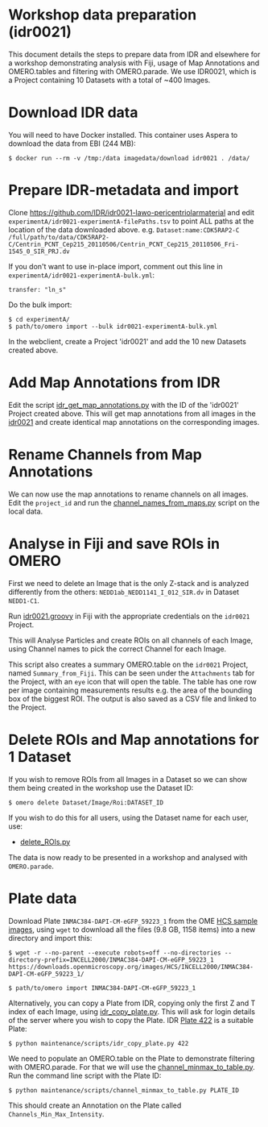 
Workshop data preparation (idr0021)
===================================

This document details the steps to prepare data from IDR and elsewhere for a workshop demonstrating
analysis with Fiji, usage of Map Annotations and OMERO.tables and filtering with OMERO.parade.
We use IDR0021, which is a Project containing 10 Datasets with a total of ~400 Images.


Download IDR data
=================

You will need to have Docker installed. This container uses Aspera to download the data from EBI (244 MB):

	$ docker run --rm -v /tmp:/data imagedata/download idr0021 . /data/


Prepare IDR-metadata and import
===============================

Clone https://github.com/IDR/idr0021-lawo-pericentriolarmaterial and edit
```experimentA/idr0021-experimentA-filePaths.tsv```
to point ALL paths at the location of the data downloaded above.
e.g.
```Dataset:name:CDK5RAP2-C	/full/path/to/data/CDK5RAP2-C/Centrin_PCNT_Cep215_20110506/Centrin_PCNT_Cep215_20110506_Fri-1545_0_SIR_PRJ.dv```


If you don't want to use in-place import, comment out this line in
```experimentA/idr0021-experimentA-bulk.yml```:

	transfer: "ln_s"


Do the bulk import:

	$ cd experimentA/
	$ path/to/omero import --bulk idr0021-experimentA-bulk.yml


In the webclient, create a Project 'idr0021' and add the 10 new Datasets created above.


Add Map Annotations from IDR
============================

Edit the script [idr_get_map_annotations.py](../scripts/idr_get_map_annotations.py) with the ID of the 'idr0021' Project created
above. This will get map annotations from all images in the [idr0021](https://idr.openmicroscopy.org/webclient/?show=project-51) and create identical map annotations on the corresponding images.


Rename Channels from Map Annotations
====================================

We can now use the map annotations to rename channels on all images.
Edit the ```project_id``` and run the [channel_names_from_maps.py](../scripts/channel_names_from_maps.py)
script on the local data.


Analyse in Fiji and save ROIs in OMERO
======================================

First we need to delete an Image that is the only Z-stack and is analyzed differently from the others:
```NEDD1ab_NEDD1141_I_012_SIR.dv``` in Dataset ```NEDD1-C1```.

Run [idr0021.groovy](https://github.com/ome/omero-guide-fiji/blob/master/scripts/groovy/idr0021.groovy) in Fiji with the
appropriate credentials on the `idr0021` Project.

This will Analyse Particles and create ROIs on all channels of each Image, using Channel names to pick the correct
Channel for each Image.

This script also creates a summary OMERO.table on the `idr0021` Project, named `Summary_from_Fiji`.
This can be seen under the `Attachments` tab for the Project, with an `eye` icon that will open the table.
The table has one row per image containing measurements results
e.g. the area of the bounding box of the biggest ROI.
The output is also saved as a CSV file and linked to the Project.


Delete ROIs and Map annotations for 1 Dataset
=============================================

If you wish to remove ROIs from all Images in a Dataset so we can show them being
created in the workshop use the Dataset ID:

	$ omero delete Dataset/Image/Roi:DATASET_ID

If you wish to do this for all users, using the Dataset name for each user, use:

 - [delete_ROIs.py](../scripts/delete_ROIs.py)

The data is now ready to be presented in a workshop and analysed with ```OMERO.parade```.


Plate data
==========

Download Plate ``INMAC384-DAPI-CM-eGFP_59223_1`` from the OME [HCS sample images](https://downloads.openmicroscopy.org/images/HCS/INCELL2000/), using ``wget`` to download all the files (9.8 GB, 1158 items) into a new directory
and import this:

	$ wget -r --no-parent --execute robots=off --no-directories --directory-prefix=INCELL2000/INMAC384-DAPI-CM-eGFP_59223_1 https://downloads.openmicroscopy.org/images/HCS/INCELL2000/INMAC384-DAPI-CM-eGFP_59223_1/

	$ path/to/omero import INMAC384-DAPI-CM-eGFP_59223_1

Alternatively, you can copy a Plate from IDR, copying only the first Z and T index of each Image, using
[idr_copy_plate.py](../scripts/idr_copy_plate.py). This will ask for login details of the server where you 
wish to copy the Plate. IDR [Plate 422](http://idr.openmicroscopy.org/webclient/?show=plate-422) is a
suitable Plate:

	$ python maintenance/scripts/idr_copy_plate.py 422

We need to populate an OMERO.table on the Plate to demonstrate filtering with
OMERO.parade. For that we will use the [channel_minmax_to_table.py](../scripts/channel_minmax_to_table.py).
Run the command line script with the Plate ID:

	$ python maintenance/scripts/channel_minmax_to_table.py PLATE_ID

This should create an Annotation on the Plate called ``Channels_Min_Max_Intensity``.
